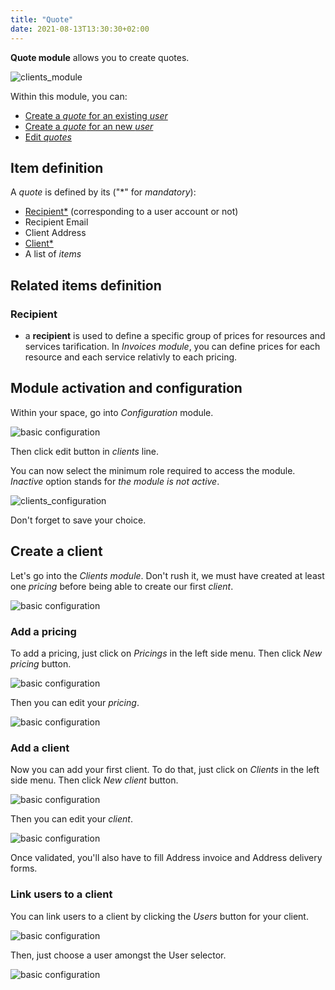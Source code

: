```yaml
---
title: "Quote"
date: 2021-08-13T13:30:30+02:00
---
```


**Quote module** allows you to create quotes.

![clients_module](../../../clients_module_8.png)

Within this module, you can:
- [Create a *quote* for an existing *user*](./#add-a-client)
- [Create a *quote* for an new *user*](./#add-a-pricing)
- [Edit *quotes*](./#link-users-to-a-client)

## Item definition 

A *quote* is defined by its ("\*" for *mandatory*):
- [Recipient*](./#recipient) (corresponding to a user account or not)
- Recipient Email
- Client Address
- [Client*](../clients)
- A list of *items*

## Related items definition

### Recipient

- a **recipient** is used to define a specific group of prices for resources and services tarification. In *Invoices module*, you can define prices for each resource and each service relativly to each pricing. 


## Module activation and configuration

Within your space, go into *Configuration* module.

![basic configuration](../../../basic_configuration_1.png)

Then click edit button in _clients_ line.

You can now select the minimum role required to access the module. *Inactive* option stands for *the module is not active*.

![clients_configuration](../../../clients_module_0.png)

Don't forget to save your choice.

## Create a client

Let's go into the *Clients module*.
Don't rush it, we must have created at least one *pricing* before being able to create our first *client*.

[comment]: # (A client can have multiple users, and a user can be linked to multiple clients)

![basic configuration](../../../clients_module_1.png)

### Add a pricing

To add a pricing, just click on *Pricings* in the left side menu. Then click *New pricing* button.

![basic configuration](../../../clients_module_2.png)

Then you can edit your *pricing*.

![basic configuration](../../../clients_module_3.png)


### Add a client

Now you can add your first client.
To do that, just click on *Clients* in the left side menu. Then click *New client* button.

![basic configuration](../../../clients_module_4.png)

Then you can edit your *client*.

![basic configuration](../../../clients_module_5.png)

Once validated, you'll also have to fill Address invoice and Address delivery forms.

### Link users to a client

You can link users to a client by clicking the *Users* button for your client.

![basic configuration](../../../clients_module_6.png)

Then, just choose a user amongst the User selector.

![basic configuration](../../../clients_module_7.png)
